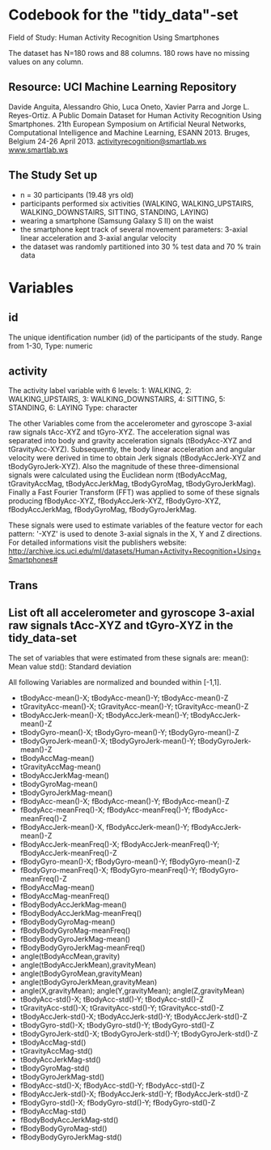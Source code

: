 # Codebook for the "tidy_data"-set

Field of Study: Human Activity Recognition Using Smartphones

The dataset has N=180 rows and 88 columns. 180 rows have no missing values on any column.

## Resource: UCI Machine Learning Repository
Davide Anguita, Alessandro Ghio, Luca Oneto, Xavier Parra and Jorge L. Reyes-Ortiz. 
A Public Domain Dataset for Human Activity Recognition Using Smartphones. 
21th European Symposium on Artificial Neural Networks, Computational Intelligence and Machine Learning, ESANN 2013. 
Bruges, Belgium 24-26 April 2013.
activityrecognition@smartlab.ws
www.smartlab.ws

## The Study Set up
- n = 30 participants (19.48 yrs old)
- participants performed six activities (WALKING, WALKING_UPSTAIRS, WALKING_DOWNSTAIRS, SITTING, STANDING, LAYING)
- wearing a smartphone (Samsung Galaxy S II) on the waist
- the smartphone kept track of several movement parameters: 3-axial linear acceleration and 3-axial angular velocity
- the dataset was randomly partitioned into 30 % test data and 70 % train data

# Variables

## id
The unique identification number (id) of the participants of the study. 
Range from 1-30, Type: numeric

## activity
The activity label variable with 6 levels:
1: WALKING, 2: WALKING_UPSTAIRS, 3: WALKING_DOWNSTAIRS, 4: SITTING, 5: STANDING, 6: LAYING
Type: character

The other Variables come from the accelerometer and gyroscope 3-axial raw signals tAcc-XYZ and tGyro-XYZ.
The acceleration signal was separated into body and gravity acceleration signals (tBodyAcc-XYZ and tGravityAcc-XYZ).
Subsequently, the body linear acceleration and angular velocity were derived in time to obtain Jerk signals (tBodyAccJerk-XYZ and tBodyGyroJerk-XYZ). 
Also the magnitude of these three-dimensional signals were calculated using the Euclidean norm (tBodyAccMag, tGravityAccMag, tBodyAccJerkMag, tBodyGyroMag, tBodyGyroJerkMag). 
Finally a Fast Fourier Transform (FFT) was applied to some of these signals producing fBodyAcc-XYZ, fBodyAccJerk-XYZ, fBodyGyro-XYZ, fBodyAccJerkMag, fBodyGyroMag, fBodyGyroJerkMag.

These signals were used to estimate variables of the feature vector for each pattern:  '-XYZ' is used to denote 3-axial signals in the X, Y and Z directions.
For detailed informations visit the publishers website: http://archive.ics.uci.edu/ml/datasets/Human+Activity+Recognition+Using+Smartphones#


## Trans

## List oft all accelerometer and gyroscope 3-axial raw signals tAcc-XYZ and tGyro-XYZ in the tidy_data-set

The set of variables that were estimated from these signals are: 
mean(): Mean value
std(): Standard deviation

All following Variables are normalized and bounded within [-1,1].

- tBodyAcc-mean()-X; tBodyAcc-mean()-Y; tBodyAcc-mean()-Z
- tGravityAcc-mean()-X; tGravityAcc-mean()-Y; tGravityAcc-mean()-Z
- tBodyAccJerk-mean()-X; tBodyAccJerk-mean()-Y; tBodyAccJerk-mean()-Z
- tBodyGyro-mean()-X; tBodyGyro-mean()-Y; tBodyGyro-mean()-Z
- tBodyGyroJerk-mean()-X; tBodyGyroJerk-mean()-Y; tBodyGyroJerk-mean()-Z
- tBodyAccMag-mean()
- tGravityAccMag-mean()
- tBodyAccJerkMag-mean()
- tBodyGyroMag-mean()
- tBodyGyroJerkMag-mean()
- fBodyAcc-mean()-X; fBodyAcc-mean()-Y; fBodyAcc-mean()-Z
- fBodyAcc-meanFreq()-X; fBodyAcc-meanFreq()-Y; fBodyAcc-meanFreq()-Z
- fBodyAccJerk-mean()-X, fBodyAccJerk-mean()-Y; fBodyAccJerk-mean()-Z
- fBodyAccJerk-meanFreq()-X; fBodyAccJerk-meanFreq()-Y; fBodyAccJerk-meanFreq()-Z
- fBodyGyro-mean()-X; fBodyGyro-mean()-Y; fBodyGyro-mean()-Z
- fBodyGyro-meanFreq()-X; fBodyGyro-meanFreq()-Y; fBodyGyro-meanFreq()-Z
- fBodyAccMag-mean()
- fBodyAccMag-meanFreq()
- fBodyBodyAccJerkMag-mean()
- fBodyBodyAccJerkMag-meanFreq()
- fBodyBodyGyroMag-mean()
- fBodyBodyGyroMag-meanFreq()
- fBodyBodyGyroJerkMag-mean()
- fBodyBodyGyroJerkMag-meanFreq()
- angle(tBodyAccMean,gravity)
- angle(tBodyAccJerkMean),gravityMean)
- angle(tBodyGyroMean,gravityMean)
- angle(tBodyGyroJerkMean,gravityMean)
- angle(X,gravityMean); angle(Y,gravityMean); angle(Z,gravityMean)
- tBodyAcc-std()-X; tBodyAcc-std()-Y; tBodyAcc-std()-Z
- tGravityAcc-std()-X; tGravityAcc-std()-Y; tGravityAcc-std()-Z
- tBodyAccJerk-std()-X; tBodyAccJerk-std()-Y; tBodyAccJerk-std()-Z
- tBodyGyro-std()-X; tBodyGyro-std()-Y; tBodyGyro-std()-Z
- tBodyGyroJerk-std()-X; tBodyGyroJerk-std()-Y; tBodyGyroJerk-std()-Z
- tBodyAccMag-std()
- tGravityAccMag-std()
- tBodyAccJerkMag-std()
- tBodyGyroMag-std()
- tBodyGyroJerkMag-std()
- fBodyAcc-std()-X; fBodyAcc-std()-Y; fBodyAcc-std()-Z
- fBodyAccJerk-std()-X; fBodyAccJerk-std()-Y; fBodyAccJerk-std()-Z
- fBodyGyro-std()-X; fBodyGyro-std()-Y; fBodyGyro-std()-Z
- fBodyAccMag-std()
- fBodyBodyAccJerkMag-std()
- fBodyBodyGyroMag-std()
- fBodyBodyGyroJerkMag-std()


